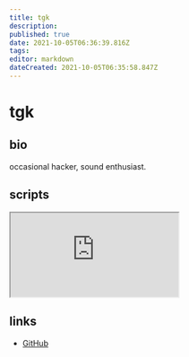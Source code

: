 ```yaml
---
title: tgk
description: 
published: true
date: 2021-10-05T06:36:39.816Z
tags: 
editor: markdown
dateCreated: 2021-10-05T06:35:58.847Z
---
```


# tgk

## bio

occasional hacker, sound enthusiast.

## scripts

<iframe src="https://p3r7.github.io/norns-gallery-render/?author=tgk"id="gallery-iframe"></iframe>

## links

- [GitHub](https://github.com/tgk)